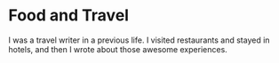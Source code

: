 # Food and Travel

I was a travel writer in a previous life. I visited restaurants and stayed in hotels, and then I wrote about those awesome experiences.